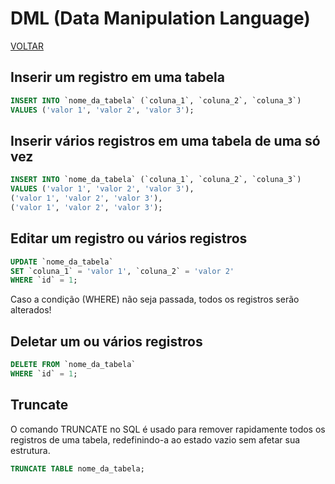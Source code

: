 # DML (Data Manipulation Language)

[VOLTAR](/readme.md)

## Inserir um registro em uma tabela

```sql
INSERT INTO `nome_da_tabela` (`coluna_1`, `coluna_2`, `coluna_3`)
VALUES ('valor 1', 'valor 2', 'valor 3');
```

## Inserir vários registros em uma tabela de uma só vez

```sql
INSERT INTO `nome_da_tabela` (`coluna_1`, `coluna_2`, `coluna_3`)
VALUES ('valor 1', 'valor 2', 'valor 3'),
('valor 1', 'valor 2', 'valor 3'),
('valor 1', 'valor 2', 'valor 3');
```

## Editar um registro ou vários registros

```sql
UPDATE `nome_da_tabela`
SET `coluna_1` = 'valor 1', `coluna_2` = 'valor 2'
WHERE `id` = 1;
```

Caso a condição (WHERE) não seja passada, todos os registros serão alterados!

## Deletar um ou vários registros

```sql
DELETE FROM `nome_da_tabela`
WHERE `id` = 1;
```

## Truncate

O comando TRUNCATE no SQL é usado para remover rapidamente todos os registros de uma tabela, redefinindo-a ao estado vazio sem afetar sua estrutura.

```sql
TRUNCATE TABLE nome_da_tabela;
```